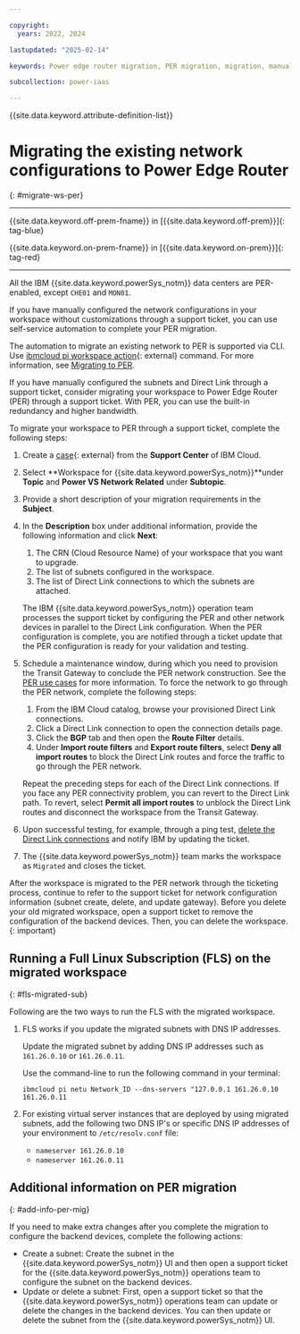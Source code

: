 ```yaml
---

copyright:
  years: 2022, 2024

lastupdated: "2025-02-14"

keywords: Power edge router migration, PER migration, migration, manual PER migration

subcollection: power-iaas

---
```


{{site.data.keyword.attribute-definition-list}}


# Migrating the existing network configurations to Power Edge Router
{: #migrate-ws-per}

---

{{site.data.keyword.off-prem-fname}} in [{{site.data.keyword.off-prem}}]{: tag-blue}


{{site.data.keyword.on-prem-fname}} in [{{site.data.keyword.on-prem}}]{: tag-red}


---


All the IBM {{site.data.keyword.powerSys_notm}} data centers are PER-enabled, except `CHE01` and `MON01`.

If you have manually configured the network configurations in your workspace without customizations through a support ticket, you can use self-service automation to complete your PER migration.



The automation to migrate an existing network to PER is supported via CLI. Use [ibmcloud pi workspace action](https://cloud.ibm.com/docs/power-iaas-cli-plugin?topic=power-iaas-cli-plugin-power-iaas-cli-reference-v1){: external} command. For more information, see [Migrating to PER](/docs/power-iaas?topic=power-iaas-per#migrate-per).

If you have manually configured the subnets and Direct Link through a support ticket, consider migrating your workspace to Power Edge Router (PER) through a support ticket. With PER, you can use the built-in redundancy and higher bandwidth.



To migrate your workspace to PER through a support ticket, complete the following steps:



1.	Create a [case](https://cloud.ibm.com/unifiedsupport/cases/form){: external} from the **Support Center** of IBM Cloud.
2.	Select **Workspace for {{site.data.keyword.powerSys_notm}}**under **Topic** and **Power VS Network Related** under **Subtopic**.
3.	Provide a short description of your migration requirements in the **Subject**.
4.	In the **Description** box under additional information, provide the following information and click **Next**:
    1.  The CRN (Cloud Resource Name) of your workspace that you want to upgrade.
    2.	The list of subnets configured in the workspace.
    3.	The list of Direct Link connections to which the subnets are attached.

    The IBM {{site.data.keyword.powerSys_notm}} operation team processes the support ticket by configuring the PER and other network devices in parallel to the Direct Link configuration. When the PER configuration is complete, you are notified through a ticket update that the PER configuration is ready for your validation and testing.

5.	Schedule a maintenance window, during which you need to provision the Transit Gateway to conclude the PER network construction. See the [PER use cases](/docs/power-iaas?topic=power-iaas-network-architecture-diagrams#per-use-cases) for more information. To force the network to go through the PER network, complete the following steps:
    1.	From the IBM Cloud catalog, browse your provisioned Direct Link connections.
    2.	Click a Direct Link connection to open the connection details page.
    3.	Click the **BGP** tab and then open the **Route Filter** details.
    4.	Under **Import route filters** and **Export route filters**, select **Deny all import routes** to block the Direct Link routes and force the traffic to go through the PER network.

    Repeat the preceding steps for each of the Direct Link connections. If you face any PER connectivity problem, you can revert to the Direct Link path. To revert, select **Permit all import routes** to unblock the Direct Link routes and disconnect the workspace from the Transit Gateway.

6.	Upon successful testing, for example, through a ping test, [delete the Direct Link connections](/docs/dl?topic=dl-delete-direct-link-gateway&interface=ui) and notify IBM by updating the ticket.
7.	The {{site.data.keyword.powerSys_notm}} team marks the workspace as `Migrated` and closes the ticket.

After the workspace is migrated to the PER network through the ticketing process, continue to refer to the support ticket for network configuration information (subnet create, delete, and update gateway). Before you delete your old migrated workspace, open a support ticket to remove the configuration of the backend devices. Then, you can delete the workspace.
{: important}

## Running a Full Linux Subscription (FLS) on the migrated workspace
{: #fls-migrated-sub}

Following are the two ways to run the FLS with the migrated workspace.

1. FLS works if you update the migrated subnets with DNS IP addresses.

    Update the migrated subnet by adding DNS IP addresses such as `161.26.0.10` or `161.26.0.11`.

    Use the command-line to run the following command in your terminal:

    `ibmcloud pi netu Network_ID --dns-servers "127.0.0.1 161.26.0.10 161.26.0.11`

2. For existing virtual server instances that are deployed by using migrated subnets, add the following two DNS IP's or specific DNS IP addresses of your environment to `/etc/resolv.conf` file:

    * `nameserver 161.26.0.10`
    * `nameserver 161.26.0.11`

## Additional information on PER migration
{: #add-info-per-mig}

If you need to make extra changes after you complete the migration to configure the backend devices, complete the following actions:
- Create a subnet: Create the subnet in the {{site.data.keyword.powerSys_notm}} UI and then open a support ticket for the {{site.data.keyword.powerSys_notm}} operations team to configure the subnet on the backend devices.
- Update or delete a subnet: First, open a support ticket so that the {{site.data.keyword.powerSys_notm}} operations team can update or delete the changes in the backend devices. You can then update or delete the subnet from the {{site.data.keyword.powerSys_notm}} UI.

